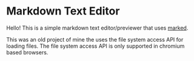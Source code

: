 # Markdown Text Editor

Hello! This is a simple markdown text editor/previewer that uses [marked](https://github.com/markedjs/marked).

This was an old project of mine the uses the file system access API for loading files.
The file system access API is only supported in chromium based browsers.
